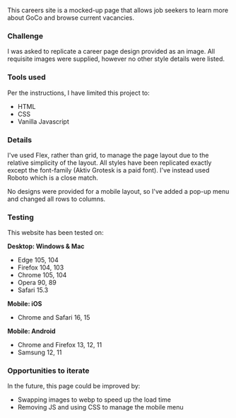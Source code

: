 This careers site is a mocked-up page that allows job seekers to learn more about GoCo and browse current vacancies.

<h3>Challenge</h3>
I was asked to replicate a career page design provided as an image. All requisite images were supplied, however no other style details were listed.

<h3>Tools used</h3>
Per the instructions, I have limited this project to:
<ul>
<li>HTML</li>
<li>CSS</li>
<li>Vanilla Javascript</li>
</ul>

<h3>Details</h3>
I've used Flex, rather than grid, to manage the page layout due to the relative simplicity of the layout. All styles have been replicated exactly except the font-family (Aktiv Grotesk is a paid font). I've instead used Roboto which is a close match.

No designs were provided for a mobile layout, so I've added a pop-up menu and changed all rows to columns.

<h3>Testing</h3>
This website has been tested on:

  <strong>Desktop: Windows & Mac</strong>
  <ul>
  <li>Edge 105, 104</li>
  <li>Firefox 104, 103</li>
  <li>Chrome 105, 104</li>
  <li>Opera 90, 89</li>
  <li>Safari 15.3</li>
 </ul>
 
 <strong>Mobile: iOS</strong>
 <ul>
  <li>Chrome and Safari 16, 15</li>
 </ul>
 
   <strong>Mobile: Android</strong>
  <ul>
  <li>Chrome and Firefox 13, 12, 11</li>
  <li>Samsung 12, 11</li>
 </ul>

<h3>Opportunities to iterate</h3>
In the future, this page could be improved by:
<ul>
  <li>Swapping images to webp to speed up the load time</li>
  <li>Removing JS and using CSS to manage the mobile menu</li>
  
